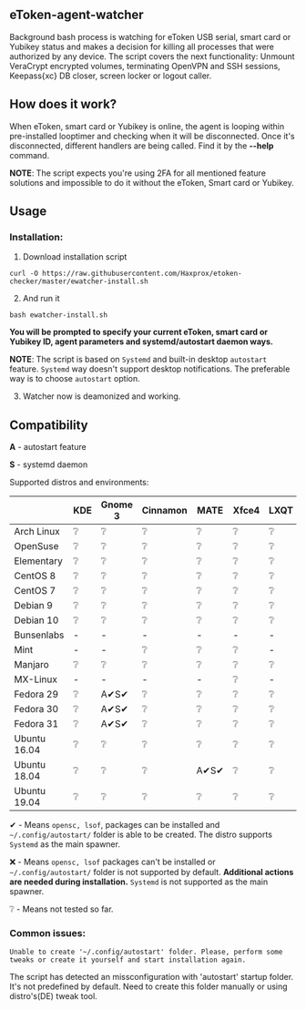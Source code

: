 
## eToken-agent-watcher
Background bash process is watching for eToken USB serial, smart card or Yubikey status and makes a decision for killing all processes that were authorized by any device.
The script covers the next functionality: Unmount VeraCrypt encrypted volumes, terminating OpenVPN and SSH sessions, Keepass{xc} DB closer, screen locker or logout caller.

## How does it work?
When eToken, smart card or Yubikey is online, the agent is looping within pre-installed looptimer and checking when it will be disconnected. Once it's disconnected, different handlers are being called. Find it by the **--help** command.

**NOTE**: The script expects you're using 2FA for all mentioned feature solutions and impossible to do it without the eToken, Smart card or Yubikey.

## Usage
### Installation:
1. Download installation script
```
curl -O https://raw.githubusercontent.com/Haxprox/etoken-checker/master/ewatcher-install.sh
```
2. And run it
```
bash ewatcher-install.sh
```
**You will be prompted to specify your current eToken, smart card or Yubikey ID, agent parameters and systemd/autostart daemon ways.**

**NOTE**: The script is based on `Systemd` and built-in desktop `autostart` feature. 
`Systemd` way doesn't support desktop notifications. The preferable way is to choose `autostart` option.

3. Watcher now is deamonized and working.

## Compatibility

**A** - autostart feature

**S** - systemd daemon

Supported distros and environments:

|                | KDE | Gnome 3 | Cinnamon | MATE | Xfce4 | LXQT | LXDE |
| -------------- | ---- | ----- | ----- | ----- | ----- | ----- | ----- |
|  Arch Linux	 |  ❔  |  ❔  |  ❔  |  ❔  |  ❔  |  ❔  |  ❔  |
|	OpenSuse	 |  ❔  |  ❔  |  ❔  |  ❔  |  ❔  |  ❔  |  ❔  |
|	Elementary	 |  ❔  |  ❔  |  ❔  |  ❔  |  ❔  |  ❔  |  ❔  |
|   CentOS 8	 |  ❔  |  ❔  |  ❔  |  ❔  |  ❔  |  ❔  |  ❔  |
|   CentOS 7	 |  ❔  |  ❔  |  ❔  |  ❔  |  ❔  |  ❔  |  ❔  |
|   Debian 9	 |  ❔  |  ❔  |  ❔  |  ❔  |  ❔  |  ❔  |  ❔  |
|   Debian 10	 |  ❔  |  ❔  |  ❔  |  ❔  |  ❔  |  ❔  |  ❔  |
|   Bunsenlabs	 |  -  |  -  |  -  |  -  |  -  |  -  |  -  |
|	Mint		 |  -  |  -  |  ❔  |  ❔  |  ❔  |  -  |  -  |
|	Manjaro		 |  ❔  |  ❔  |  ❔  |  ❔  |  ❔  |  ❔  |  ❔  |
|	MX-Linux	 |  -  |  -  |  -  |  -  |  ❔  |  -  |  -  |
|   Fedora 29	 |  ❔  |A✔S✔|  ❔  |  ❔  |  ❔  |  ❔  |  ❔  |
|   Fedora 30	 |  ❔  |A✔S✔|  ❔  |  ❔  |  ❔  |  ❔  |  ❔  |
|   Fedora 31	 |  ❔  |A✔S✔|  ❔  |  ❔  |  ❔  |  ❔  |  ❔  |
| Ubuntu 16.04	 |  ❔  |  ❔  |  ❔  |  ❔  |  ❔  |  ❔  |  ❔  |
| Ubuntu 18.04	 |  ❔  |  ❔  |  ❔  |A✔S✔|  ❔  |  ❔  |  ❔  |
| Ubuntu 19.04	 |  ❔  |  ❔  |  ❔  |  ❔  |  ❔  |  ❔  |  ❔  |

✔ - Means `opensc, lsof`, packages can be installed and `~/.config/autostart/` folder is able to be created. The distro supports `Systemd` as the main spawner.

❌ - Means `opensc, lsof` packages can't be installed or `~/.config/autostart/` folder is not supported by default. **Additional actions are needed during installation.**
`Systemd` is not supported as the main spawner.

❔ - Means not tested so far.

### Common issues:
```
Unable to create '~/.config/autostart' folder. Please, perform some tweaks or create it yourself and start installation again.
```
The script has detected an missconfiguration with 'autostart' startup folder. It's not predefined by default. Need to create this folder manually or using distro's(DE) tweak tool.
